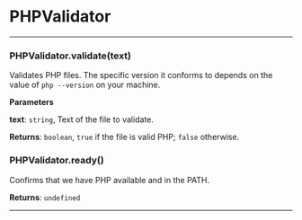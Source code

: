# PHPValidator





* * *

### PHPValidator.validate(text) 

Validates PHP files. The specific version it conforms to depends on the
value of `php --version` on your machine.

**Parameters**

**text**: `string`, Text of the file to validate.

**Returns**: `boolean`, `true` if the file is valid PHP; `false` otherwise.


### PHPValidator.ready() 

Confirms that we have PHP available and in the PATH.

**Returns**: `undefined`



* * *










